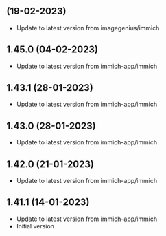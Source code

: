 
##  (19-02-2023)
- Update to latest version from imagegenius/immich

## 1.45.0 (04-02-2023)
- Update to latest version from immich-app/immich

## 1.43.1 (28-01-2023)
- Update to latest version from immich-app/immich

## 1.43.0 (28-01-2023)
- Update to latest version from immich-app/immich

## 1.42.0 (21-01-2023)
- Update to latest version from immich-app/immich

## 1.41.1 (14-01-2023)
- Update to latest version from immich-app/immich
- Initial version
